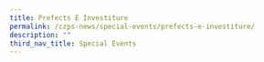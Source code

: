 ```yaml
---
title: Prefects E Investiture
permalink: /czps-news/special-events/prefects-e-investiture/
description: ""
third_nav_title: Special Events
---
```

